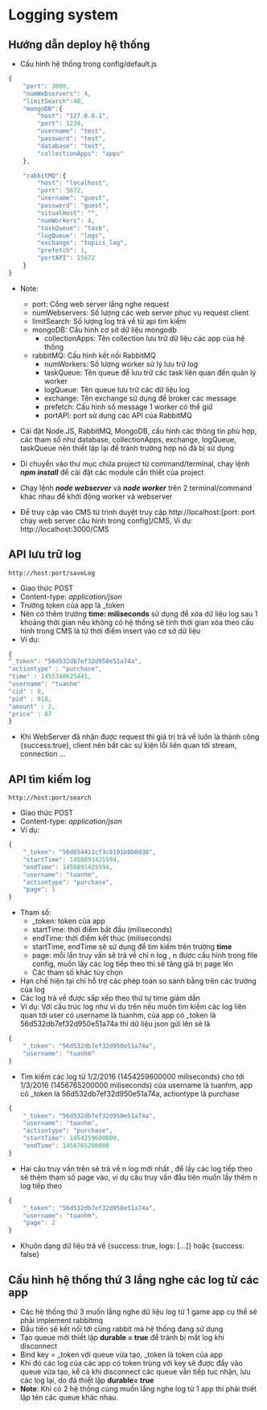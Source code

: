 # Logging system
## Hướng dẫn deploy hệ thống
*   Cấu hình hệ thống trong config/default.js
```javascript
{
	"port": 3000,
	"numWebservers": 4,
	"limitSearch":40,
	"mongoDB":{
		"host": "127.0.0.1",
		"port": 1234,
		"username": "test",
		"password": "test",
		"database": "test",
		"collectionApps": "apps"
	},

	"rabbitMQ":{
		"host": "localhost",
		"port": 5672,
		"username": "guest",
		"password": "guest",
		"vitualHost": "",
		"numWorkers": 4,
		"taskQueue": "task",
		"logQueue": "logs",
		"exchange": "topics_log",
		"prefetch": 1,
		"portAPI": 15672
	}
}
```
* Note:
    * port: Cổng web server lắng nghe request
    * numWebservers: Số lượng các web server phục vụ request client
    * limitSearch: Số lượng log trả về từ  api tìm kiếm
    * mongoDB: Cấu hình cơ sở dữ liệu mongodb 
        * collectionApps: Tên collection lưu trữ dữ liệu các app của hệ thống
    * rabbitMQ: Cấu hình kết nối RabbitMQ
        * numWorkers: Số lượng worker sử lý lưu trữ log
        * taskQueue: Tên queue để lưu trữ các task liên quan đến quản lý worker
        * logQueue: Tên queue lưu trữ các dữ  liệu log
        * exchange: Tên exchange sử dụng để broker các message 
        * prefetch: Cấu hình số message 1 worker có thể giữ 
        * portAPI: port sử dụng các API của RabbitMQ

* Cài đặt Node.JS, RabbitMQ, MongoDB, cấu hình các thông tin phù hợp, các tham số như database, collectionApps, exchange, logQueue, taskQueue nên thiết lập lại để tránh trường hợp nó đã bị sử dụng

* Di chuyển vào thư mục chứa project từ command/terminal, chạy lệnh ***npm install*** để cài đặt các module cần thiết của project

* Chạy lệnh ***node webserver*** và ***node worker*** trên 2 terminal/command khác nhau để khởi động worker và webserver
* Để truy cập vào CMS  từ trình duyệt truy cập http://localhost:[port: port chạy web server cấu hình trong config]/CMS, Ví dụ: http://localhost:3000/CMS

## API lưu trữ log
    http://host:port/saveLog
* Giao thức POST
* Content-type: *application/json*
* Trường token của app là _token
* Nên có thêm trường **time: miliseconds** sử dụng để xóa dữ liệu log sau 1 khoảng thời gian nếu không có hệ thống sẽ tính thời gian xóa theo cấu hình trong CMS là từ thời điểm insert vào cơ sở dữ liệu
* Ví dụ: 
```javascript
{
"_token": "56d532db7ef32d950e51a74a",
"actiontype" : "purchase", 
"time" : 1455340625441, 
"username": "tuanhm"
"cid" : 8, 
"pid" : 918,
"amount" : 2,
"price" : 87
}
```

* Khi WebServer đã nhận được request thì giá trị trả về luôn là thành công {success:true}, client nên bắt các sự kiện lỗi liên quan tới  stream, connection ...

## API tìm kiếm log
    http://host:port/search
* Giao thức POST
* Content-type: *application/json*
* Ví dụ:
```javascript
{
	"_token": "56d654411cf3c0191b8b0d38",
	"startTime": 1456891425594,
	"endTime": 1456891425594,
	"username": "tuanhm",
	"actiontype": "purchase",
	"page": 1
}
```
* Tham số:
    * _token: token của app
    * startTime: thời điểm bắt đầu  (miliseconds)
    * endTime: thời điểm kết thúc (miliseconds)
    * startTime, endTime sẽ sử dụng để tìm kiếm trên trường  **time**
    * page: mỗi lần truy vấn sẽ trả về chỉ n log , n được cấu hình trong file config, muốn lấy các log tiếp theo thì sẽ tăng giá trị page lên
    * Các tham số khác tùy chọn
* Hạn chế hiện tại chỉ hỗ trợ  các phép toán so sánh bằng trên các trường của log
* Các log trả về được sắp xếp theo thứ tự time giảm dần
* Ví dụ: Với cấu trúc log như ví dụ trên nếu muốn tìm kiếm các log liên quan tới user có username là tuanhm, của app có _token là  56d532db7ef32d950e51a74a thì dữ liệu json gửi lên sẽ là
```javascript
{
    "_token": "56d532db7ef32d950e51a74a",
    "username": "tuanhm"
}
```
* Tìm kiếm các log từ 1/2/2016 (1454259600000 miliseconds) cho tới 1/3/2016 (1456765200000 miliseconds) của username là tuanhm, app có _token là 56d532db7ef32d950e51a74a, actiontype là purchase
```javascript
{
    "_token": "56d532db7ef32d950e51a74a",
    "username": "tuanhm",
    "actiontype": "purchase",
    "startTime": 1454259600000,
    "endTime": 1456765200000
}
```
* Hai câu truy vấn trên sẽ trả về n log  mới nhất , để lấy các log tiếp theo sẽ thêm tham số page vào, ví dụ câu truy vấn đầu tiên muốn lấy  thêm n log tiếp theo 
```javascript
{
    "_token": "56d532db7ef32d950e51a74a",
    "username": "tuanhm",
    "page": 2
}
```
* Khuôn dạng dữ liệu trả về {success: true, logs:  [...]} hoặc {success: false}

## Cấu hình hệ thống thứ 3 lắng nghe các log từ các app
* Các hệ thống thứ 3 muốn lắng nghe dữ liệu log từ 1 game app cụ thể  sẽ phải implement  rabbitmq
* Đầu tiên sẽ kết nối tới cùng rabbit mà hệ thống đang sử dụng 
* Tạo queue mới thiết lập **durable = true** để tránh bị mất log khi disconnect 
* Bind key = _token với queue vừa tạo, _token là token của app 
* Khi đó các log của các app có token trùng với key sẽ được đẩy vào queue vừa tạo, kể cả khi disconnect các queue vẫn tiếp tục nhận, lưu các log  lại, do đã thiết lập **durable= true**
* **Note**: Khi có 2 hệ  thống cùng muốn lắng nghe log  từ 1 app thì phải thiết lập tên các queue khác nhau.